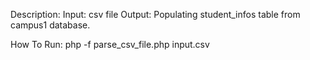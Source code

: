 Description: Input: csv file Output: Populating student_infos table from campus1 database.

How To Run: php -f parse_csv_file.php input.csv
